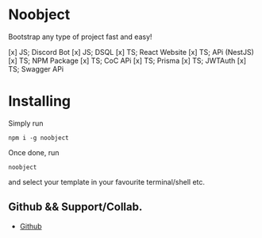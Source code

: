 # Noobject
Bootstrap any type of project fast and easy!

[x] JS; Discord Bot
[x] JS; DSQL
[x] TS; React Website
[x] TS; APi (NestJS) 
[x] TS; NPM Package
[x] TS; CoC APi
[x] TS; Prisma 
[x] TS; JWTAuth
[x] TS; Swagger APi

# Installing
Simply run 
```
npm i -g noobject
```
Once done, run 
```
noobject
```
and select 
your template in your favourite terminal/shell etc.

## Github && Support/Collab.
* [Github](https://github.com/vKxni/noobject)